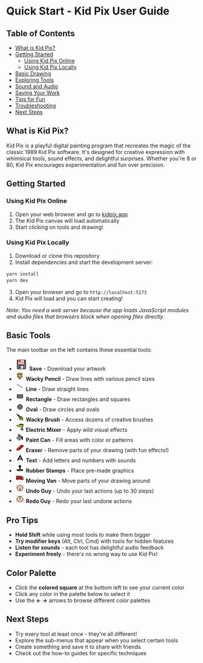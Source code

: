 # Quick Start - Kid Pix User Guide

## Table of Contents

- [What is Kid Pix?](#what-is-kid-pix)
- [Getting Started](#getting-started)
  - [Using Kid Pix Online](#using-kid-pix-online)
  - [Using Kid Pix Locally](#using-kid-pix-locally)
- [Basic Drawing](#basic-drawing)
- [Exploring Tools](#exploring-tools)
- [Sound and Audio](#sound-and-audio)
- [Saving Your Work](#saving-your-work)
- [Tips for Fun](#tips-for-fun)
- [Troubleshooting](#troubleshooting)
- [Next Steps](#next-steps)

## What is Kid Pix?

Kid Pix is a playful digital painting program that recreates the magic of the classic 1989 Kid Pix software. It's designed for creative expression with whimsical tools, sound effects, and delightful surprises. Whether you're 8 or 80, Kid Pix encourages experimentation and fun over precision.

## Getting Started

### Using Kid Pix Online

1. Open your web browser and go to [kidpix.app](https://kidpix.app)
2. The Kid Pix canvas will load automatically
3. Start clicking on tools and drawing!

### Using Kid Pix Locally

1. Download or clone this repository
2. Install dependencies and start the development server:

```bash
yarn install
yarn dev
```

3. Open your browser and go to `http://localhost:5173`
4. Kid Pix will load and you can start creating!

_Note: You need a web server because the app loads JavaScript modules and audio files that browsers block when opening files directly._

## Basic Tools

The main toolbar on the left contains these essential tools:

- ![Save](assets/kp-m_27.png) **Save** - Download your artwork
- ![Wacky Pencil](assets/kp-m_28.png) **Wacky Pencil** - Draw lines with various pencil sizes
- ![Line](assets/kp-m_29.png) **Line** - Draw straight lines
- ![Rectangle](assets/kp-m_30.png) **Rectangle** - Draw rectangles and squares
- ![Oval](assets/kp-m_31.png) **Oval** - Draw circles and ovals
- ![Wacky Brush](assets/kp-m_32.png) **Wacky Brush** - Access dozens of creative brushes
- ![Electric Mixer](assets/kp-m_33.png) **Electric Mixer** - Apply wild visual effects
- ![Paint Can](assets/kp-m_34.png) **Paint Can** - Fill areas with color or patterns
- ![Eraser](assets/kp-m_35.png) **Eraser** - Remove parts of your drawing (with fun effects!)
- ![Text](assets/kp-m_36.png) **Text** - Add letters and numbers with sounds
- ![Rubber Stamps](assets/kp-m_37.png) **Rubber Stamps** - Place pre-made graphics
- ![Moving Van](assets/kp-m_38.png) **Moving Van** - Move parts of your drawing around
- ![Undo Guy](assets/kp-m_39.png) **Undo Guy** - Undo your last actions (up to 30 steps)
- ![Redo Guy](assets/kp-m_40.png) **Redo Guy** - Redo your last undone actions

## Pro Tips

- **Hold Shift** while using most tools to make them bigger
- **Try modifier keys** (Alt, Ctrl, Cmd) with tools for hidden features
- **Listen for sounds** - each tool has delightful audio feedback
- **Experiment freely** - there's no wrong way to use Kid Pix!

## Color Palette

- Click the **colored square** at the bottom left to see your current color
- Click any color in the palette below to select it
- Use the **← →** arrows to browse different color palettes

## Next Steps

- Try every tool at least once - they're all different!
- Explore the sub-menus that appear when you select certain tools
- Create something and save it to share with friends
- Check out the how-to guides for specific techniques
